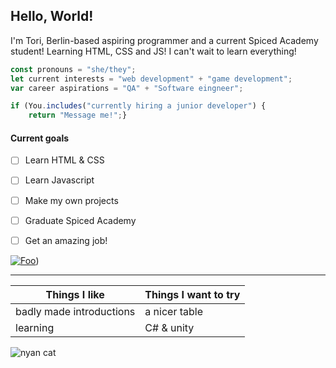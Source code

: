 ## Hello, World! 

I'm Tori, Berlin-based aspiring programmer and a current Spiced Academy student! Learning HTML, CSS and JS! I can't wait to learn everything!


```js
const pronouns = "she/they"; 
let current interests = "web development" + "game development";
var career aspirations = "QA" + "Software eingneer";

if (You.includes("currently hiring a junior developer") {
    return "Message me!";}

```



#### Current goals
- [ ] Learn HTML & CSS
- [ ] Learn Javascript
- [ ] Make my own projects
- [ ] Graduate Spiced Academy
- [ ] Get an amazing job! 


[![Foo](https://user-images.githubusercontent.com/84199746/223161342-b9d7a2d8-b33b-45d6-8f0a-8dc83cb1acad.png)](https://www.linkedin.com/in/wiktoria-luszczek-b03a67105/))


---


 Things I like   |   Things I want to try
 -----   |   -----
 badly made introductions |   a nicer table
 learning   |   C# & unity
 
 
 
 
 
 
 
 

 
 ![nyan cat](https://miro.medium.com/v2/resize:fit:952/1*OAXivevUVDA6ddtq-7jwVw.gif)
